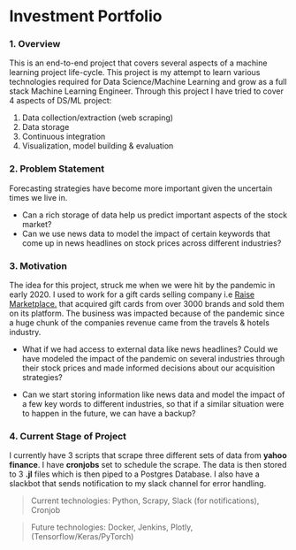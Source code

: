 # Investment Portfolio

### 1. Overview

This is an end-to-end project that covers several aspects of a machine learning project life-cycle. This project is my attempt to learn various technologies required for Data Science/Machine Learning and grow as a full stack Machine Learning Engineer. Through this project I have tried to cover 4 aspects of DS/ML project:

1. Data collection/extraction (web scraping)
2. Data storage
3. Continuous integration
4. Visualization, model building & evaluation

### 2. Problem Statement

Forecasting strategies have become more important given the uncertain times we live in.
- Can a rich storage of data help us predict important aspects of the stock market?
- Can we use news data to model the impact of certain keywords that come up in news headlines on stock prices across different industries?

### 3. Motivation

The idea for this project, struck me when we were hit by the pandemic in early 2020. I used to work for a gift cards selling company i.e [Raise Marketplace.](https://www.raise.com/) that acquired gift cards from over 3000 brands and sold them on its platform. The business was impacted because of the pandemic since a huge chunk of the companies revenue came from the travels & hotels industry.

- What if we had access to external data like news headlines? Could we have modeled the impact of the pandemic on several industries through their stock prices and made informed decisions about our acquisition strategies?

- Can we start storing information like news data and model the impact of a few key words to different industries, so that if a similar situation were to happen in the future, we can have a backup?

### 4. Current Stage of Project

I currently have 3 scripts that scrape three different sets of data from **yahoo finance**. I have **cronjobs** set to schedule the scrape. The data is then stored to 3 **.jl** files which is then piped to a Postgres Database. I also have a slackbot that sends notification to my slack channel for error handling.

> Current technologies: Python, Scrapy, Slack (for notifications), Cronjob

> Future technologies: Docker, Jenkins, Plotly, (Tensorflow/Keras/PyTorch)
